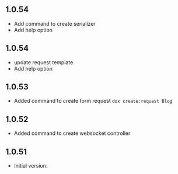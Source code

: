 ## 1.0.54

- Add command to create serializer
- Add help option

## 1.0.54

- update request template
- Add help option

## 1.0.53

- Added command to create form request `dox create:request Blog`

## 1.0.52

- Added command to create websocket controller

## 1.0.51

- Initial version.
